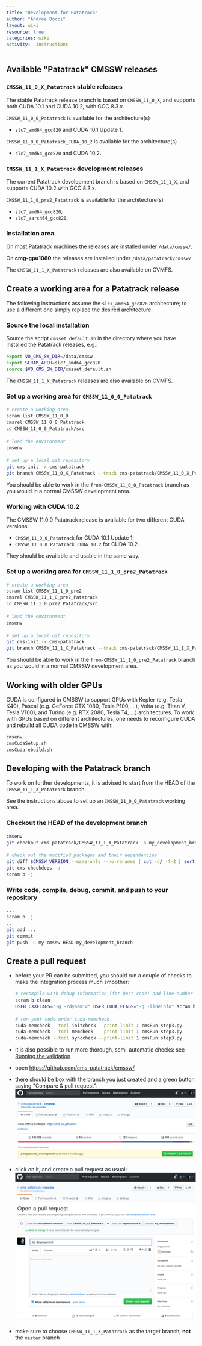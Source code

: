 ```yaml
---
title: "Development for Patatrack"
author: "Andrea Bocci"
layout: wiki
resource: true
categories: wiki
activity:  instructions
---
```


## Available "Patatrack" CMSSW releases

### `CMSSW_11_0_X_Patatrack` stable releases

The stable Patatrack release branch is based on `CMSSW_11_0_X`, and
supports both CUDA 10.1 and CUDA 10.2, with GCC 8.3.x.

`CMSSW_11_0_0_Patatrack` is available for the architecture(s)

  - `slc7_amd64_gcc820` and CUDA 10.1 Update 1.

`CMSSW_11_0_0_Patatrack_CUDA_10_2` is available for the architecture(s)

  - `slc7_amd64_gcc820` and CUDA 10.2.

### `CMSSW_11_1_X_Patatrack` development releases

The current Patatrack development branch is based on `CMSSW_11_1_X`, and 
supports CUDA 10.2 with GCC 8.3.x.

`CMSSW_11_1_0_pre2_Patatrack` is available for the architecture(s)

  - `slc7_amd64_gcc820`;
  - `slc7_aarch64_gcc820`.

### Installation area

On most Patatrack machines the releases are installed under `/data/cmssw/`.

On **cmg-gpu1080** the releases are installed under `/data/patatrack/cmssw/`.

The `CMSSW_11_1_X_Patatrack` releases are also available on CVMFS.


## Create a working area for a Patatrack release

The following instructions assume the `slc7_amd64_gcc820` architecture; to use a
different one simply replace the desired architecture.

### Source the local installation
Source the script `cmsset_default.sh` in the directory where you have installed
the Patatrack releases, e.g.:

```bash
export VO_CMS_SW_DIR=/data/cmssw
export SCRAM_ARCH=slc7_amd64_gcc820
source $VO_CMS_SW_DIR/cmsset_default.sh
```

The `CMSSW_11_1_X_Patatrack` releases are also available on CVMFS.


### Set up a working area for `CMSSW_11_0_0_Patatrack`
```bash
# create a working area
scram list CMSSW_11_0_0
cmsrel CMSSW_11_0_0_Patatrack
cd CMSSW_11_0_0_Patatrack/src

# load the environment
cmsenv

# set up a local git repository
git cms-init -x cms-patatrack
git branch CMSSW_11_0_X_Patatrack --track cms-patatrack/CMSSW_11_0_X_Patatrack
```

You should be able to work in the `from-CMSSW_11_0_0_Patatrack` branch as you
would in a normal CMSSW development area.


### Working with CUDA 10.2
The CMSSW 11.0.0 Patatrack release is available for two different CUDA versions:

  - `CMSSW_11_0_0_Patatrack` for CUDA 10.1 Update 1;
  - `CMSSW_11_0_0_Patatrack_CUDA_10_2` for CUDA 10.2.

They should be available and usable in the same way.


### Set up a working area for `CMSSW_11_1_0_pre2_Patatrack`
```bash
# create a working area
scram list CMSSW_11_1_0_pre2
cmsrel CMSSW_11_1_0_pre2_Patatrack
cd CMSSW_11_1_0_pre2_Patatrack/src

# load the environment
cmsenv

# set up a local git repository
git cms-init -x cms-patatrack
git branch CMSSW_11_1_X_Patatrack --track cms-patatrack/CMSSW_11_1_X_Patatrack
```

You should be able to work in the `from-CMSSW_11_1_0_pre2_Patatrack` branch as you
would in a normal CMSSW development area.


## Working with older GPUs
CUDA is configured in CMSSW to support GPUs with Kepler (e.g. Tesla K40), Pascal
(e.g. GeForce GTX 1080, Tesla P100, ...), Volta (e.g. Titan V, Tesla V100), and
Turing (e.g. RTX 2080, Tesla T4, ...) architectures.
To work with GPUs based on different architectures, one needs to reconfigure
CUDA and rebuild all CUDA code in CMSSW with:
```bash
cmsenv
cmsCudaSetup.sh
cmsCudarebuild.sh
```


## Developing with the Patatrack branch
To work on further developments, it is advised to start from the HEAD of the
`CMSSW_11_1_X_Patatrack` branch.

See the instructions above to set up an `CMSSW_11_0_0_Patatrack` working area.


### Checkout the HEAD of the development branch

```bash
cmsenv
git checkout cms-patatrack/CMSSW_11_1_X_Patatrack -b my_development_branch

# check out the modified packages and their dependencies
git diff $CMSSW_VERSION --name-only --no-renames | cut -d/ -f-2 | sort -u | xargs -r git cms-addpkg
git cms-checkdeps -a
scram b -j
```


### Write code, compile, debug, commit, and push to your repository
```bash
...
scram b -j
...
git add ...
git commit
git push -u my-cmssw HEAD:my_development_branch
```


## Create a pull request

  - before your PR can be submitted, you should run a couple of checks to make
    the integration process much smoother:
    ```bash
    # recompile with debug information (for host code) and line-number information (for device code)
    scram b clean
    USER_CXXFLAGS="-g -rdynamic" USER_CUDA_FLAGS="-g -lineinfo" scram b -j
    
    # run your code under cuda-memcheck
    cuda-memcheck --tool initcheck --print-limit 1 cmsRun step3.py
    cuda-memcheck --tool memcheck  --print-limit 1 cmsRun step3.py
    cuda-memcheck --tool synccheck --print-limit 1 cmsRun step3.py
    ```
 
  - it is also possible to run more thorough, semi-automatic checks: see [Running the validation](PatatrackValidation.md)
 
  - open https://github.com/cms-patatrack/cmssw/
 
  - there should be box with the branch you just created and a green button
    saying "Compare & pull request":
    ![Compare & pull request](screenshot1.png "Compare & pull request")
 
  - click on it, and create a pull request as usual:
    ![Create a pull request](screenshot2.png "Create a request")
 
  - make sure to choose `CMSSW_11_1_X_Patatrack` as the target branch, **not**
    the `master` branch
 
